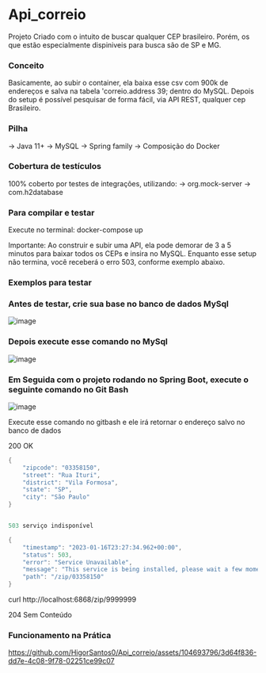 # Api_correio

Projeto Criado com o intuito de buscar qualquer CEP brasileiro.
Porém, os que estão especialmente dispiniveis para busca são de SP e MG.


### Conceito

Basicamente, ao subir o container, ela baixa esse csv com 900k de endereços e salva na tabela 'correio.address 39; dentro do MySQL.
Depois do setup é possível pesquisar de forma fácil, via API REST, qualquer cep Brasileiro.

### Pilha

-> Java 11+
-> MySQL
-> Spring family
-> Composição do Docker

### Cobertura de testículos

100% coberto por testes de integrações, utilizando:
-> org.mock-server
-> com.h2database

### Para compilar e testar

Execute no terminal: docker-compose up

Importante: Ao construir e subir uma API, ela pode demorar de 3 a 5 minutos para baixar todos os CEPs e insira no MySQL.
Enquanto esse setup não termina, você receberá o erro 503, conforme exemplo abaixo.

### Exemplos para testar

### Antes de testar, crie sua base no banco de dados MySql
![image](https://github.com/HigorSantos0/Api_correio/assets/104693796/1ba42f59-5cc9-4c9e-ad9a-c467f8b2dfc8)

### Depois execute esse comando no MySql
![image](https://github.com/HigorSantos0/Api_correio/assets/104693796/e1b62230-b7c2-49c3-a784-8b97f02b0754)

### Em Seguida com o projeto rodando no Spring Boot, execute o seguinte comando no Git Bash
![image](https://github.com/HigorSantos0/Api_correio/assets/104693796/6798ef22-602d-405e-b2ad-00079eda36ee)

Execute esse comando no gitbash e ele irá retornar o endereço salvo no banco de dados

200 OK

``` Java
{
    "zipcode": "03358150",
    "street": "Rua Ituri",
    "district": "Vila Formosa",
    "state": "SP",
    "city": "São Paulo"
}


503 serviço indisponível

{
    "timestamp": "2023-01-16T23:27:34.962+00:00",
    "status": 503,
    "error": "Service Unavailable",
    "message": "This service is being installed, please wait a few moments.",
    "path": "/zip/03358150"
}
```

curl http://localhost:6868/zip/9999999

204 Sem Conteúdo

### Funcionamento na Prática

https://github.com/HigorSantos0/Api_correio/assets/104693796/3d64f836-dd7e-4c08-9f78-02251ce99c07



